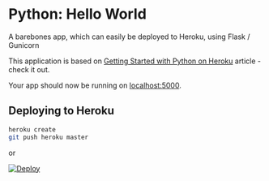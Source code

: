 # Python: Hello World

A barebones app, which can easily be deployed to Heroku, using Flask / Gunicorn

This application is based on [Getting Started with Python on Heroku](https://devcenter.heroku.com/articles/getting-started-with-python) article - check it out.

Your app should now be running on [localhost:5000](http://localhost:5000/).

## Deploying to Heroku

```sh
heroku create
git push heroku master
```
or

[![Deploy](https://www.herokucdn.com/deploy/button.svg)](https://heroku.com/deploy)
